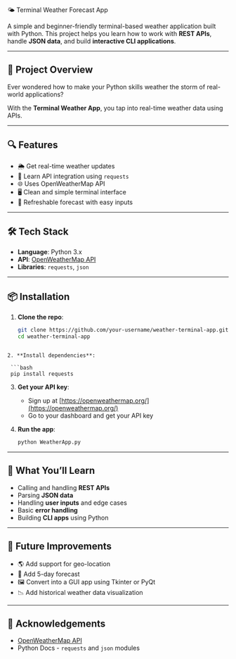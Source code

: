🌤️ Terminal Weather Forecast App

A simple and beginner-friendly terminal-based weather application built with Python. This project helps you learn how to work with **REST APIs**, handle **JSON data**, and build **interactive CLI applications**.

---

## 🚀 Project Overview

Ever wondered how to make your Python skills weather the storm of real-world applications?

With the **Terminal Weather App**, you tap into real-time weather data using APIs.

---

## 🔍 Features

- 🌦️ Get real-time weather updates
- 🧪 Learn API integration using `requests`
- 🌐 Uses OpenWeatherMap API
- 🖥️ Clean and simple terminal interface
- 🔁 Refreshable forecast with easy inputs

---

## 🛠️ Tech Stack

- **Language**: Python 3.x  
- **API**: [OpenWeatherMap API](https://openweathermap.org/api)  
- **Libraries**: `requests`, `json`

---

## 📦 Installation

1. **Clone the repo**:
   ```bash
   git clone https://github.com/your-username/weather-terminal-app.git
   cd weather-terminal-app
  ```

2. **Install dependencies**:

   ```bash
   pip install requests
   ```

3. **Get your API key**:

   * Sign up at [https://openweathermap.org/](https://openweathermap.org/)
   * Go to your dashboard and get your API key

4. **Run the app**:

   ```bash
   python WeatherApp.py
   ```

---

## 🧠 What You’ll Learn

* Calling and handling **REST APIs**
* Parsing **JSON data**
* Handling **user inputs** and edge cases
* Basic **error handling**
* Building **CLI apps** using Python

---

## 🌱 Future Improvements

* 🌎 Add support for geo-location
* 🧭 Add 5-day forecast
* 🖼️ Convert into a GUI app using Tkinter or PyQt
* 📉 Add historical weather data visualization

---

## 🙌 Acknowledgements

* [OpenWeatherMap API](https://openweathermap.org/api)
* Python Docs - `requests` and `json` modules

